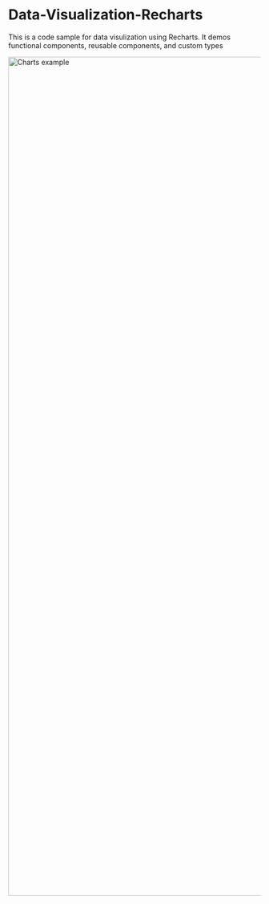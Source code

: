 # Data-Visualization-Recharts

This is a code sample for data visulization using Recharts. It demos functional components, reusable components, and custom types

<img width="1672" alt="Charts example" src="https://user-images.githubusercontent.com/38842472/138613941-2b614ce7-e6ed-457f-b88c-fff6c0a5503d.png">
